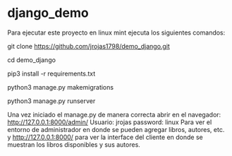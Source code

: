 # django_demo
Para ejecutar este proyecto en linux mint ejecuta los siguientes comandos:

git clone https://github.com/jrojas1798/demo_django.git

cd demo_django

pip3 install -r requirements.txt

python3 manage.py makemigrations

python3 manage.py runserver

Una vez iniciado el manage.py de manera correcta abrir en el navegador: http://127.0.0.1:8000/admin/ Usuario: jrojas   password: linux
Para ver el entorno de administrador en donde se pueden agregar libros, autores, etc. 
y http://127.0.0.1:8000/ para ver la interface del cliente en donde se muestran los libros disponibles y sus autores. 

